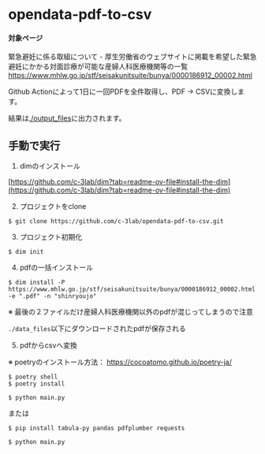 # opendata-pdf-to-csv

#### 対象ページ

緊急避妊に係る取組について - 厚生労働省のウェブサイトに掲載を希望した緊急避妊にかかる対面診療が可能な産婦人科医療機関等の一覧
https://www.mhlw.go.jp/stf/seisakunitsuite/bunya/0000186912_00002.html


Github Actionによって1日に一回PDFを全件取得し、PDF -> CSVに変換します。

結果は[./output_files](./output_files)に出力されます。


## 手動で実行

1. dimのインストール

[https://github.com/c-3lab/dim?tab=readme-ov-file#install-the-dim](https://github.com/c-3lab/dim?tab=readme-ov-file#install-the-dim)

2. プロジェクトをclone
```
$ git clone https://github.com/c-3lab/opendata-pdf-to-csv.git
```

3. プロジェクト初期化
```
$ dim init
```

4. pdfの一括インストール
```
$ dim install -P https://www.mhlw.go.jp/stf/seisakunitsuite/bunya/0000186912_00002.html -e ".pdf" -n "shinryoujo"
```
※ 最後の２ファイルだけ産婦人科医療機関以外のpdfが混じってしまうので注意

`./data_files`以下にダウンロードされたpdfが保存される

5. pdfからcsvへ変換

※ poetryのインストール方法： https://cocoatomo.github.io/poetry-ja/

```
$ poetry shell
$ poetry install

$ python main.py
```

または

```
$ pip install tabula-py pandas pdfplumber requests

$ python main.py
```
